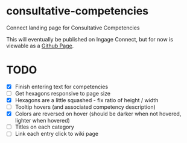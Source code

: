 # consultative-competencies
Connect landing page for Consultative Competencies

This will eventually be published on Ingage Connect, but for now is viewable as a [Github Page](https://ingagekrizj.github.io/consultative-competencies/).

# TODO
- [X] Finish entering text for competencies
- [ ] Get hexagons responsive to page size
- [X] Hexagons are a little squashed - fix ratio of height / width
- [ ] Tooltip hovers (and associated competency description)
- [X] Colors are reversed on hover (should be darker when not hovered, lighter when hovered)
- [ ] Titles on each category
- [ ] Link each entry click to wiki page
